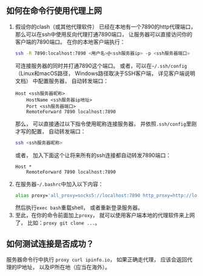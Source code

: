 ## 如何在命令行使用代理上网

1. 假设你的clash（或其他代理软件）
   已经在本地有一个7890的http代理端口，
   那么可以在ssh中使用反向代理打通7890端口，
   让服务器可以直接访问你的客户端的7890端口。
   在你的本地客户端执行：
   ```bash
   ssh -R 7890:localhost:7890 <用户名>@<ssh服务器ip> -p <ssh服务器端口>
   ```
   可连接服务器的同时并打通7890这个端口。
   或者，可以在`~/.ssh/config`
   （Linux和macOS路径，
   Windows路径取决于SSH客户端，
   详见客户端说明文档）
   中配置服务器，
   自动转发端口：
   ```ssh-config
   Host <ssh服务器昵称>
       HostName <ssh服务器ip地址>
       Port <ssh服务器端口>
       RemoteForward 7890 localhost:7890
   ```
   那么，
   可以直接通过以下指令使用昵称连接服务器，
   并依照`.ssh/config`里刚才写的配置，
   自动转发端口：
   ```bash
   ssh <ssh服务器昵称>
   ```
   或者，
   加入下面这个让将来所有的ssh连接都自动转发7890端口：
   ```ssh-config
   Host *
       RemoteForward 7890 localhost:7890
   ```
3. 在服务器`~/.bashrc`中加入以下内容：
   ```bash
   alias proxy='all_proxy=socks5://localhost:7890 http_proxy=http://localhost:7890 https_proxy=http://localhost:7890'
   ```
   然后执行`exec bash`重载shell，
   或者重新登录服务器。
4. 至此，在你的命令前面加上`proxy`，
   就可以使用客户端本地的代理软件来上网了，
   比如：`proxy git clone ...`。

## 如何测试连接是否成功？

服务器命令行中执行
`proxy curl ipinfo.io`，
如果正确走代理，
应该会返回代理的IP地址，
以及IP所在地（应当在海外）。
